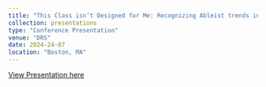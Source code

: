 ```yaml
---
title: "This Class isn’t Designed for Me: Recognizing Ableist trends in Design Education, and Redesigning for an Inclusive and Sustainable future"
collection: presentations
type: "Conference Presentation"
venue: "DRS"
date: 2024-24-07
location: "Boston, MA"
---
```


[View Presentation here](https://docs.google.com/presentation/d/1ikxsQXdIOV22fl0nQTDx5IA3BYZ83rP3FWf7Na-x6Nw/edit?usp=sharing)
